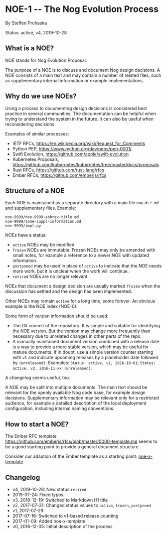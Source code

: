 # NOE-1 -- The Nog Evolution Process
By Steffen Prohaska
<!--@@VERSIONINC@@-->

Status: active, v4, 2019-10-28

## What is a NOE?

NOE stands for Nog Evolution Proposal.

The purpose of a NOE is to discuss and document Nog design decisions.  A NOE
consists of a main text and may contain a number of related files, such as
supplementary internal information or example implementations.

## Why do we use NOEs?

Using a process to documenting design decisions is considered best practice in
several communities.  The documentation can be helpful when trying to
understand the system in the future.  It can also be useful when reconsidering
decisions.

Examples of similar processes:

 - IETF RFCs, <https://en.wikipedia.org/wiki/Request_for_Comments>
 - Python PEP, <https://www.python.org/dev/peps/pep-0001/>
 - Swift Evolution, <https://github.com/apple/swift-evolution>
 - Kubernetes Proposals,
   <https://github.com/kubernetes/kubernetes/tree/master/docs/proposals>
 - Rust RFCs, <https://github.com/rust-lang/rfcs>
 - Ember RFCs, <https://github.com/emberjs/rfcs>

## Structure of a NOE

Each NOE is maintained as a separate directory with a main file `noe-#-*.md`
and supplementary files.  Example:

```
noe-9999/noe-9999-abbrev-title.md
noe-9999/some-suppl-information.md
noe-9999/impl.py
```

NOEs have a status:

* `active` NOEs may be modified.
* `frozen` NOEs are immutable.  Frozen NOEs may only be amended with small
  notes, for example a reference to a newer NOE with updated information.
* `postponed` may be used in place of `active` to indicate that the NOE needs
  more work, but it is unclear when the work will continue.
* `retired` NOEs are no longer relevant.

NOEs that document a design decision are usually marked `frozen` when the
discussion has settled and the design has been implemented.

Other NOEs may remain `active` for a long time, some forever.  An obvious
example is the NOE index (NOE-0).

Some form of version information should be used:

* The Git commit of the repository: It is simple and suitable for identifying
  the NOE version.  But the version may change more frequently than necessary
  due to unrelated changes in other parts of the repo.
* A manually maintained document version combined with a release date is a way
  to provide a more stable version, which may be useful for mature documents.
  If in doubt, use a simple version counter starting with `v1` and indicate
  upcoming releases by a placeholder date followed by `(unreleased)`.
  Examples: `Status: active, v1, 2016-10-01`; `Status: active, v2, 2016-11-xx
  (unreleased)`.

A changelog seems useful, too.

A NOE may be split into multiple documents. The main text should be relevant
for the openly available Nog code base, for example design decisions.
Supplementary information may be relevant only for a restricted audience, for
example a detailed description of the local deployment configuration, including
internal naming conventions.

## How to start a NOE?

The Ember RFC template
<https://github.com/emberjs/rfcs/blob/master/0000-template.md> seems to be
a good starting point to provide a general document structure.

Consider our adaption of the Ember template as a starting point:
[noe-x-template](./noe-x-template.md).

## Changelog

* v4, 2019-10-28: New status `retired`
* 2019-07-24: Fixed typos
* v3, 2018-12-19: Switched to Markdown H1 title
* v2, 2017-07-31: Changed status values to `active`, `frozen`, `postponed`
* v1, 2017-07-29
* 2017-07-16: Switched to v1-based release counting
* 2017-01-09: Added noe-x-template
* v0, 2016-12-05: Initial description of the process
